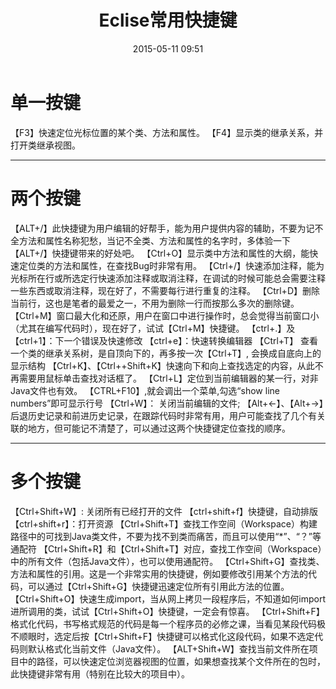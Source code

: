 ﻿---
title: Eclise常用快捷键
date: 2015-05-11 09:51
tags: 快捷键
categories: 技巧
---

# 单一按键
【F3】快速定位光标位置的某个类、方法和属性。
【F4】显示类的继承关系，并打开类继承视图。

---
# 两个按键
【ALT+/】此快捷键为用户编辑的好帮手，能为用户提供内容的辅助，不要为记不全方法和属性名称犯愁，当记不全类、方法和属性的名字时，多体验一下
【ALT+/】快捷键带来的好处吧。
【Ctrl+O】显示类中方法和属性的大纲，能快速定位类的方法和属性，在查找Bug时非常有用。
【Ctrl+/】快速添加注释，能为光标所在行或所选定行快速添加注释或取消注释，在调试的时候可能总会需要注释一些东西或取消注释，现在好了，不需要每行进行重复的注释。
【Ctrl+D】删除当前行，这也是笔者的最爱之一，不用为删除一行而按那么多次的删除键。
【Ctrl+M】窗口最大化和还原，用户在窗口中进行操作时，总会觉得当前窗口小（尤其在编写代码时），现在好了，试试【Ctrl+M】快捷键。
【ctrl+.】及【ctrl+1】：下一个错误及快速修改
【ctrl+e】：快速转换编辑器
【Ctrl+T】 查看一个类的继承关系树，是自顶向下的，再多按一次【Ctrl+T】, 会换成自底向上的显示结构
【Ctrl+K】、【Ctrl++Shift+K】快速向下和向上查找选定的内容，从此不再需要用鼠标单击查找对话框了。
【Ctrl+L】定位到当前编辑器的某一行，对非Java文件也有效。
【CTRL+F10】,就会调出一个菜单,勾选“show line numbers”即可显示行号
【Ctrl+W】： 关闭当前编辑的文件; 
【Alt+←】、【Alt+→】后退历史记录和前进历史记录，在跟踪代码时非常有用，用户可能查找了几个有关联的地方，但可能记不清楚了，可以通过这两个快捷键定位查找的顺序。

---
# 多个按键
【Ctrl+Shift+W】: 关闭所有已经打开的文件
【ctrl+shift+f】快捷键，自动排版
【ctrl+shift+r】：打开资源
【Ctrl+Shift+T】查找工作空间（Workspace）构建路径中的可找到Java类文件，不要为找不到类而痛苦，而且可以使用“*”、“？”等通配符
【Ctrl+Shift+R】和【Ctrl+Shift+T】对应，查找工作空间（Workspace）中的所有文件（包括Java文件），也可以使用通配符。
【Ctrl+Shift+G】查找类、方法和属性的引用。这是一个非常实用的快捷键，例如要修改引用某个方法的代码，可以通过【Ctrl+Shift+G】快捷键迅速定位所有引用此方法的位置。【Ctrl+Shift+O】快速生成import，当从网上拷贝一段程序后，不知道如何import进所调用的类，试试【Ctrl+Shift+O】快捷键，一定会有惊喜。
【Ctrl+Shift+F】格式化代码，书写格式规范的代码是每一个程序员的必修之课，当看见某段代码极不顺眼时，选定后按【Ctrl+Shift+F】快捷键可以格式化这段代码，如果不选定代码则默认格式化当前文件（Java文件）。
【ALT+Shift+W】查找当前文件所在项目中的路径，可以快速定位浏览器视图的位置，如果想查找某个文件所在的包时，此快捷键非常有用（特别在比较大的项目中）。
